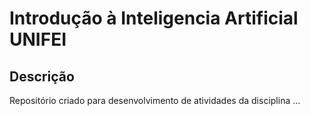 # Introdução à Inteligencia Artificial UNIFEI

## Descrição

Repositório criado para desenvolvimento de atividades da disciplina ...